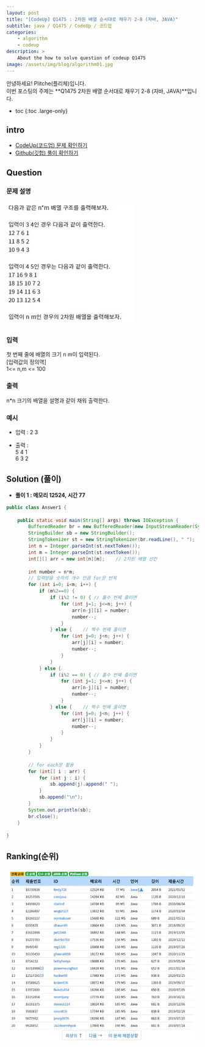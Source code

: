 ```yaml
---
layout: post
title: "[CodeUp] Q1475 : 2차원 배열 순서대로 채우기 2-8 (자바, JAVA)"
subtitle: java / Q1475 / CodeUp / 코드업
categories:
    - algorithm
    - codeup
description: >
    About the how to solve question of codeup Q1475
image: /assets/img/blog/algorithm01.jpg
---
```


안녕하세요! Plitche(플리체)입니다.  
이번 포스팅의 주제는 **Q1475 2차원 배열 순서대로 채우기 2-8 (자바, JAVA)**입니다.

* toc
{:toc .large-only}

## intro
* [CodeUp(코드업) 문제 확인하기](https://codeup.kr/problem.php?id=1475)  
* [Github(깃헙) 풀이 확인하기](https://github.com/plitche/CodeUp_Solution/tree/master/Q1301~Q1400/Q1475)  

## Question
### 문제 설명
![](/assets/post/codeup/Q1400~Q1499/20211031_01/01.JPG)  

### 입력
첫 번째 줄에 배열의 크기 n m이 입력된다.  
[입력값의 정의역]  
1<=  n,m <= 100  

### 출력
n*n 크기의 배열을 설명과 같이 채워 출력한다.  

### 예시
* 입력 : 2 3  

* 출력 :  
5 4 1  
6 3 2  

## Solution (풀이)
* **풀이 1 : 메모리 12524, 시간 77**  

```java
public class Answer1 {

    public static void main(String[] args) throws IOException {
        BufferedReader br = new BufferedReader(new InputStreamReader(System.in));
        StringBuilder sb = new StringBuilder();
        StringTokenizer st = new StringTokenizer(br.readLine(), " ");
        int n = Integer.parseInt(st.nextToken());
        int m = Integer.parseInt(st.nextToken());
        int[][] arr = new int[n][m];	// 2차원 배열 선언
        
        int number = n*m;
        // 입력받을 숫자의 개수 만큼 for문 반복
        for (int i=0; i<m; i++) {
        	if (m%2==0) {
        		if (i%2 != 0) {	// 홀수 번째 줄이면
            		for (int j=1; j<=n; j++) {
                		arr[n-j][i] = number;
                		number--;
                	}    
            	} else {	// 짝수 번째 줄이면
            		for (int j=0; j<n; j++) {
                		arr[j][i] = number;
                		number--;
                	}    		
            	}	
        	} else {
        		if (i%2 == 0) {	// 홀수 번째 줄이면
            		for (int j=1; j<=n; j++) {
                		arr[n-j][i] = number;
                		number--;
                	}    
            	} else {	// 짝수 번째 줄이면
            		for (int j=0; j<n; j++) {
                		arr[j][i] = number;
                		number--;
                	}    		
            	}	
        	}
        }
        
        // for each문 활용
        for (int[] i : arr) {
        	for (int j : i) {
        		sb.append(j).append(" ");
        	}
        	sb.append("\n");
        }
        System.out.println(sb);
        br.close();
    }
    	 
}
```  

## Ranking(순위)
![](/assets/post/codeup/Q1400~Q1499/20211031_01/03.JPG)  